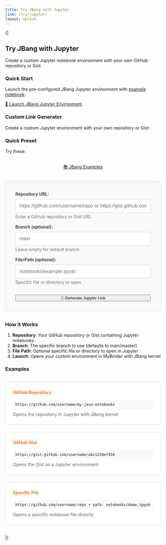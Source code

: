 ```yaml
---
title: Try JBang with Jupyter
link: /try/jupyter/
layout: splash
---
```

{|
## Try JBang with Jupyter

Create a custom Jupyter notebook environment with your own GitHub repository or Gist.

### Quick Start

Launch the pre-configured JBang Jupyter environment with [example notebook](https://github.com/jbangdev/jbang-jupyter-examples):

<a href="https://mybinder.org/v2/gh/jupyter-java/jupyter-java-binder/jbang?urlpath=git-pull%3Frepo%3Dhttps%253A%252F%252Fgithub.com%252Fjbangdev%252Fjbang-jupyter-examples%26urlpath%3Dlab%252Ftree%252Fcontent%252F%26branch%3Dmain%26targetPath%3Dcontent" 
   class="btn btn--primary btn--large" target="_blank">
  🚀 Launch JBang Jupyter Environment
</a>

### Custom Link Generator

Create a custom Jupyter environment with your own repository or Gist:

### Quick Preset

Try these:

<div class="preset-buttons">
  <a href="/try/jupyter/?repo=https://github.com/jbangdev/jbang-jupyter-examples" class="btn btn--primary">
    📚 JBang Examples
  </a>
</div>


<div class="link-generator">
  <div class="generator-form">
    <div class="form-group">
      <label for="repo-url">Repository URL:</label>
      <input type="url" id="repo-url" placeholder="https://github.com/username/repo or https://gist.github.com/username/gist-id" />
      <small class="form-help">Enter a GitHub repository or Gist URL</small>
    </div>
    <div class="form-group">
      <label for="branch">Branch (optional):</label>
      <input type="text" id="branch" placeholder="main" />
      <small class="form-help">Leave empty for default branch</small>
    </div>
    <div class="form-group">
      <label for="filepath">File/Path (optional):</label>
      <input type="text" id="filepath" placeholder="notebooks/example.ipynb" />
      <small class="form-help">Specific file or directory to open</small>
    </div>
    <button type="button" id="generate-link" class="btn btn--primary btn--large" style="width: 100%; margin-top: 1rem;">
      🔗 Generate Jupyter Link
    </button>
  </div>
  
  <div class="generated-link" id="generated-link" style="display: none;">
    <h4>Your Custom Jupyter Link:</h4>
    <div class="link-container">
      <input type="text" id="custom-link" readonly />
      <button type="button" id="copy-link" class="btn btn--inverse">
        📋 Copy
      </button>
    </div>
    <a href="#" id="launch-link" class="btn btn--primary" target="_blank">
      🚀 Launch Jupyter
    </a>
  </div>
</div>

### How it Works

1. **Repository**: Your GitHub repository or Gist containing Jupyter notebooks
2. **Branch**: The specific branch to use (defaults to main/master)
3. **File Path**: Optional specific file or directory to open in Jupyter
4. **Launch**: Opens your custom environment in MyBinder with JBang kernel


### Examples

<div class="examples">
  <div class="example">
    <h4>GitHub Repository</h4>
    <code>https://github.com/username/my-java-notebooks</code>
    <p>Opens the repository in Jupyter with JBang kernel</p>
  </div>
  
  <div class="example">
    <h4>GitHub Gist</h4>
    <code>https://gist.github.com/username/abc123def456</code>
    <p>Opens the Gist as a Jupyter environment</p>
  </div>
  
  <div class="example">
    <h4>Specific File</h4>
    <code>https://github.com/username/repo + path: notebooks/demo.ipynb</code>
    <p>Opens a specific notebook file directly</p>
  </div>
</div>

<style>
/* Use Minimal Mistakes button styles - no custom button CSS needed */

.preset-buttons {
  display: flex;
  gap: 1rem;
  margin: 2rem 0;
  flex-wrap: wrap;
}

.preset-buttons .btn {
  flex: 1;
  min-width: 200px;
  text-align: center;
}

.link-generator {
  background: #f8f9fa;
  border: 1px solid #dee2e6;
  border-radius: 8px;
  padding: 2rem;
  margin: 2rem 0;
}

.generator-form {
  display: grid;
  gap: 1rem;
}

.form-group {
  display: flex;
  flex-direction: column;
}

.form-group label {
  font-weight: 600;
  margin-bottom: 0.5rem;
  color: #333;
}

.form-group input {
  padding: 0.75rem;
  border: 1px solid #ced4da;
  border-radius: 4px;
  font-size: 1rem;
}

.form-group input:focus {
  outline: none;
  border-color: #f37626;
  box-shadow: 0 0 0 2px rgba(243, 118, 38, 0.25);
}

.form-help {
  color: #6c757d;
  font-size: 0.875rem;
  margin-top: 0.25rem;
}

.generated-link {
  margin-top: 2rem;
  padding-top: 2rem;
  border-top: 1px solid #dee2e6;
}

.generated-link h4 {
  margin: 0 0 1rem 0;
  color: #333;
}

.link-container {
  display: flex;
  gap: 0.5rem;
  margin: 1rem 0;
}

.link-container input {
  flex: 1;
  padding: 0.75rem;
  border: 1px solid #ced4da;
  border-radius: 4px;
  background: white;
  font-family: monospace;
  font-size: 0.9rem;
}

.examples {
  display: grid;
  grid-template-columns: repeat(auto-fit, minmax(300px, 1fr));
  gap: 1.5rem;
  margin: 2rem 0;
}

.example {
  background: white;
  border: 1px solid #dee2e6;
  border-radius: 8px;
  padding: 1.5rem;
}

.example h4 {
  margin: 0 0 1rem 0;
  color: #f37626;
}

.example code {
  background: #f8f9fa;
  padding: 0.5rem;
  border-radius: 4px;
  font-family: monospace;
  display: block;
  margin: 0.5rem 0;
  word-break: break-all;
}

.example p {
  margin: 0.5rem 0 0 0;
  color: #666;
  font-size: 0.9rem;
}

@media (max-width: 768px) {
  .link-container {
    flex-direction: column;
  }
  
  .examples {
    grid-template-columns: 1fr;
  }
}
</style>

<script>
document.addEventListener('DOMContentLoaded', function() {
  const repoUrlInput = document.getElementById('repo-url');
  const branchInput = document.getElementById('branch');
  const filepathInput = document.getElementById('filepath');
  const generateBtn = document.getElementById('generate-link');
  const generatedLinkDiv = document.getElementById('generated-link');
  const customLinkInput = document.getElementById('custom-link');
  const copyBtn = document.getElementById('copy-link');
  const launchLink = document.getElementById('launch-link');

  // Read URL parameters and pre-fill form
  const urlParams = new URLSearchParams(window.location.search);
  const repoParam = urlParams.get('repo');
  const branchParam = urlParams.get('branch');
  const filepathParam = urlParams.get('filepath');
  
  if (repoParam) {
    repoUrlInput.value = repoParam;
  }
  if (branchParam) {
    branchInput.value = branchParam;
  }
  if (filepathParam) {
    filepathInput.value = filepathParam;
  }
  
  // Auto-generate link if all required parameters are present
  if (repoParam) {
    generateBtn.click();
  }

  generateBtn.addEventListener('click', function() {
    const repoUrl = repoUrlInput.value.trim();
    if (!repoUrl) {
      alert('Please enter a repository URL');
      return;
    }

    // Parse GitHub URL
    let githubUrl, branch, filepath;
    
    if (repoUrl.includes('gist.github.com')) {
      // Handle Gist URLs - use the original Gist URL directly
      githubUrl = repoUrl;
      branch = branchInput.value.trim() || 'main';
    } else if (repoUrl.includes('github.com')) {
      // Handle regular GitHub URLs
      githubUrl = repoUrl.replace(/\.git$/, '');
      branch = branchInput.value.trim() || 'main';
    } else {
      alert('Please enter a valid GitHub repository or Gist URL');
      return;
    }

    filepath = filepathInput.value.trim();

    // Build MyBinder URL following the Java implementation
    const base = 'https://mybinder.org/v2/gh/jupyter-java/jupyter-java-binder/jbang';
    const content = 'content';
    
    // Build the path to open
    const pathToOpen = 'lab/tree/' + content + '/' + filepath;
    
    // Build the nested urlpath value (before encoding)
    const gitPullParams = new URLSearchParams();
    gitPullParams.append('repo', githubUrl);
    gitPullParams.append('urlpath', pathToOpen);
    gitPullParams.append('branch', branch);
    gitPullParams.append('targetPath', content);
    
    const gitPullUrlpath = 'git-pull?' + gitPullParams.toString();
    
    // Encode the nested urlpath value
    const encodedNestedUrlpath = encodeURIComponent(gitPullUrlpath);
    
    // Compose the final URL
    const finalUrl = base + '?urlpath=' + encodedNestedUrlpath;

    // Show generated link
    customLinkInput.value = finalUrl;
    launchLink.href = finalUrl;
    generatedLinkDiv.style.display = 'block';
  });

  copyBtn.addEventListener('click', function() {
    customLinkInput.select();
    document.execCommand('copy');
    
    // Visual feedback
    const originalText = copyBtn.textContent;
    copyBtn.textContent = '✅ Copied!';
    setTimeout(() => {
      copyBtn.textContent = originalText;
    }, 2000);
  });
});
</script>
|}
